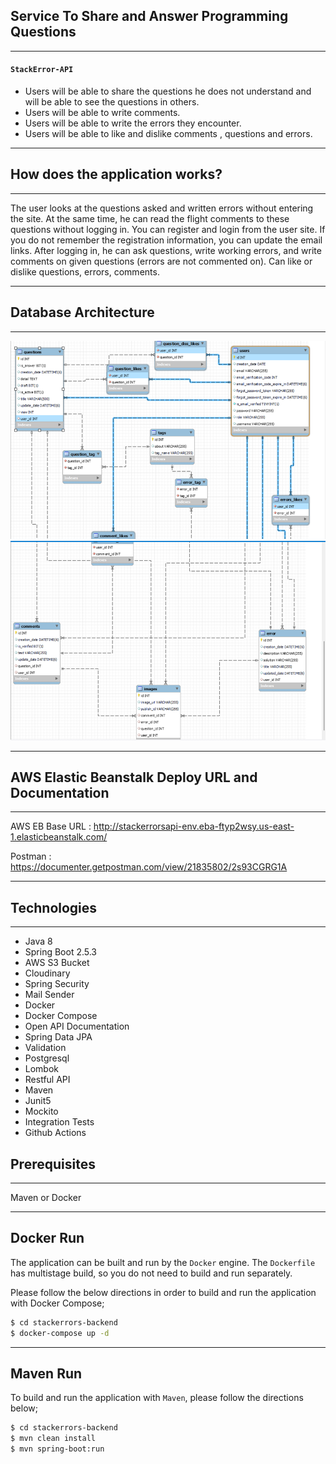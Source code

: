 

## Service To Share and Answer Programming Questions

---

#### `StackError-API`
* Users will be able to share the questions he does not understand and will be able to see the questions in others.
* Users will be able to write comments.
* Users will be able to write the errors they encounter.
* Users will be able to like and dislike comments , questions and errors. 

---

## How does the application works?

---

The user looks at the questions asked and written errors without entering the site. At the same time, he can read the flight comments to these questions without logging in. You can register and login from the user site. If you do not remember the registration information, you can update the email links. After logging in, he can ask questions, write working errors, and write comments on given questions (errors are not commented on). Can like or dislike questions, errors, comments.

---

## Database Architecture

---

![img.png](img.png)
![img_1.png](img_1.png)

---

##  AWS Elastic Beanstalk Deploy URL and Documentation

---

AWS EB Base URL :
http://stackerrorsapi-env.eba-ftyp2wsy.us-east-1.elasticbeanstalk.com/

Postman : 
https://documenter.getpostman.com/view/21835802/2s93CGRG1A

---

## Technologies

---
- Java 8
- Spring Boot 2.5.3
- AWS S3 Bucket
- Cloudinary
- Spring Security
- Mail Sender 
- Docker
- Docker Compose 
- Open API Documentation
- Spring Data JPA
- Validation 
- Postgresql
- Lombok 
- Restful API
- Maven
- Junit5
- Mockito
- Integration Tests
- Github Actions




## Prerequisites

---
Maven or Docker

---

## Docker Run
The application can be built and run by the `Docker` engine. The `Dockerfile` has multistage build, so you do not need to build and run separately.

Please follow the below directions in order to build and run the application with Docker Compose;

```sh
$ cd stackerrors-backend
$ docker-compose up -d
```



---
## Maven Run
To build and run the application with `Maven`, please follow the directions below;

```sh
$ cd stackerrors-backend
$ mvn clean install
$ mvn spring-boot:run
```
